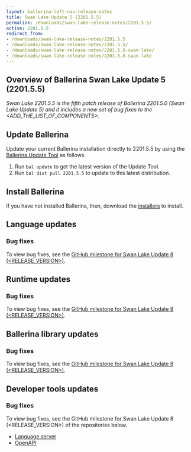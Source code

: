 ```yaml
---
layout: ballerina-left-nav-release-notes
title: Swan Lake Update 5 (2201.5.5)
permalink: /downloads/swan-lake-release-notes/2201.5.5/
active: 2201.5.5
redirect_from:
- /downloads/swan-lake-release-notes/2201.5.5
- /downloads/swan-lake-release-notes/2201.5.5/
- /downloads/swan-lake-release-notes/2201.5.5-swan-lake/
- /downloads/swan-lake-release-notes/2201.5.5-swan-lake
---
```


## Overview of Ballerina Swan Lake Update 5 (2201.5.5)

<em>Swan Lake 2201.5.5 is the fifth patch release of Ballerina 2201.5.0 (Swan Lake Update 5) and it includes a new set of bug fixes to the <ADD_THE_LIST_OF_COMPONENTS>.</em>

## Update Ballerina

Update your current Ballerina installation directly to 2201.5.5 by using the [Ballerina Update Tool](/learn/update-tool/) as follows.

1. Run `bal update` to get the latest version of the Update Tool.
2. Run `bal dist pull 2201.5.5` to update to this latest distribution.

## Install Ballerina

If you have not installed Ballerina, then, download the [installers](/downloads/#swanlake) to install.

<!-- ADD ONLY THE APPLICABLE SECTIONS FROM THE BELOW -->

## Language updates

### Bug fixes

To view bug fixes, see the [GitHub milestone for Swan Lake Update 8 (<RELEASE_VERSION>)](https://github.com/ballerina-platform/ballerina-lang/issues?q=is%3Aissue+label%3AType%2FBug+is%3Aclosed+milestone%3A<RELEASE_VERSION>).

## Runtime updates

### Bug fixes

To view bug fixes, see the [GitHub milestone for Swan Lake Update 8 (<RELEASE_VERSION>)](https://github.com/ballerina-platform/ballerina-lang/issues?q=is%3Aissue+milestone%3A<RELEASE_VERSION>+label%3ATeam%2FjBallerina+label%3AType%2FBug+is%3Aclosed).

## Ballerina library updates

### Bug fixes

To view bug fixes, see the [GitHub milestone for Swan Lake Update 8 (<RELEASE_VERSION>)](https://github.com/ballerina-platform/ballerina-standard-library/issues?q=is%3Aissue+label%3AType%2FBug+is%3Aclosed+milestone%3A<RELEASE_VERSION>).

## Developer tools updates

### Bug fixes

To view bug fixes, see the GitHub milestone for Swan Lake Update 8 (<RELEASE_VERSION>) of the repositories below.

- [Language server](https://github.com/ballerina-platform/ballerina-lang/issues?q=is%3Aissue+label%3ATeam%2FLanguageServer+milestone%3A<RELEASE_VERSION>+is%3Aclosed+label%3AType%2FBug+)
- [OpenAPI](https://github.com/ballerina-platform/openapi-tools/issues?q=is%3Aissue+label%3AType%2FBug+milestone%3A%22Swan+Lake+<RELEASE_VERSION>%22+is%3Aclosed)